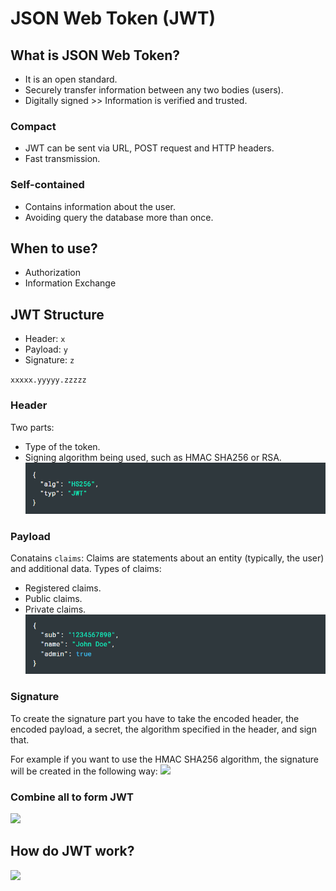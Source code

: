 # JSON Web Token (JWT)

## What is JSON Web Token?
- It is an open standard.
- Securely transfer information between any two bodies (users).
- Digitally signed >> Information is verified and trusted.

### Compact
- JWT can be sent via URL, POST request and HTTP headers.
- Fast transmission.

### Self-contained
- Contains information about the user.
- Avoiding query the database more than once.

## When to use?
- Authorization
- Information Exchange

## JWT Structure
- Header: `x`
- Payload: `y`
- Signature: `z`

`xxxxx.yyyyy.zzzzz`

### Header
Two parts:
- Type of the token.
- Signing algorithm being used, such as HMAC SHA256 or RSA.
![](./images/read06a.PNG)

### Payload
Conatains `claims`: Claims are statements about an entity (typically, the user) and additional data.
Types of claims:
- Registered claims.
- Public claims.
- Private claims.
![](./images/read06b.PNG)

### Signature
To create the signature part you have to take the encoded header, the encoded payload, a secret, the algorithm specified in the header, and sign that.

For example if you want to use the HMAC SHA256 algorithm, the signature will be created in the following way:
![](./images/read06c.PNG.PNG)

### Combine all to form JWT
![](./images/read06d.PNG.PNG)

## How do JWT work?
![](./images/read06e.png.PNG.PNG)
